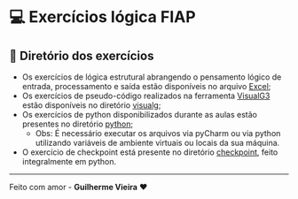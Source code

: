 # 💻 Exercícios lógica FIAP 

## 📔 Diretório dos exercícios
- Os exercícios de lógica estrutural abrangendo o pensamento lógico de entrada, processamento e saída estão disponíveis no arquivo [Excel](./exercicios-entrada-e-processamento.xlsx);
- Os exercícios de pseudo-código realizados na ferramenta [VisualG3](https://visualg3.com.br/) estão disponíveis no diretório [visualg](./visualg);
- Os exercícios de python disponibilizados durante as aulas estão presentes no diretório [python](./python);
  - Obs: É necessário executar os arquivos via pyCharm ou via python utilizando variáveis de ambiente virtuais ou locais da sua máquina.
- O exercício de checkpoint está presente no diretório [checkpoint](./checkpoint), feito integralmente em python.

----
Feito com amor - **Guilherme Vieira** ❤️